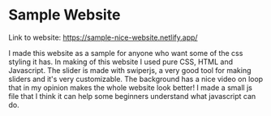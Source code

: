 # Sample Website

Link to website: https://sample-nice-website.netlify.app/

I made this website as a sample for anyone who want some of the css styling it has.
In making of this website I used pure CSS, HTML and Javascript.
The slider is made with swiperjs, a very good tool for making sliders and it's very customizable.
The background has a nice video on loop that in my opinion makes the whole website look better!
I made a small js file that I think it can help some beginners understand what javascript can do.

